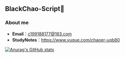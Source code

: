 ## BlackChao-Script👋

### About me

- **Email**：c199188177@163.com
- **StudyNotes**：https://www.yuque.com/chaoer-uqb80


[![Anurag's GitHub stats](https://github-readme-stats.vercel.app/api?username=BlackChao-Script&theme=onedark&hide=stars)](https://github.com/anuraghazra/github-readme-stats)

